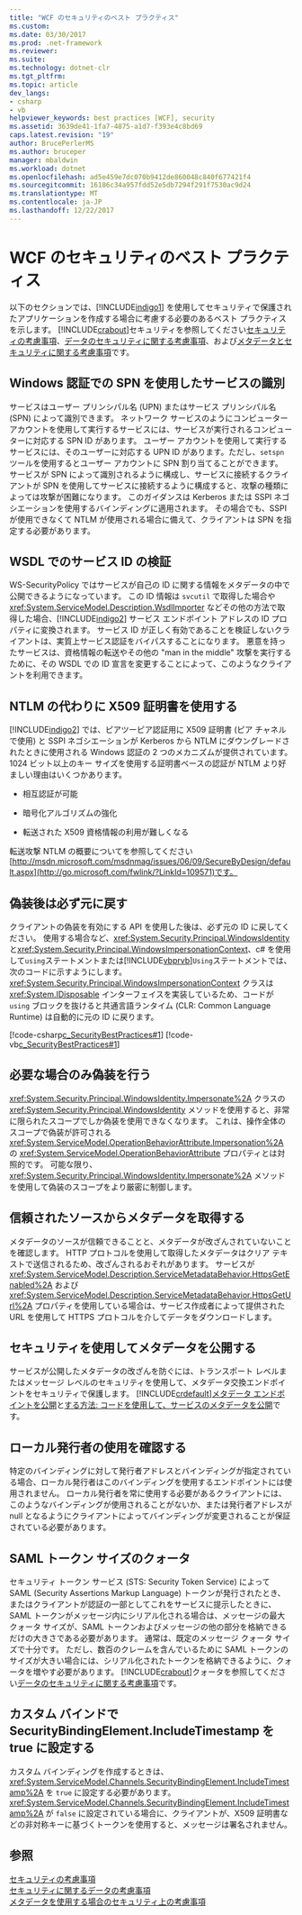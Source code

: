 ```yaml
---
title: "WCF のセキュリティのベスト プラクティス"
ms.custom: 
ms.date: 03/30/2017
ms.prod: .net-framework
ms.reviewer: 
ms.suite: 
ms.technology: dotnet-clr
ms.tgt_pltfrm: 
ms.topic: article
dev_langs:
- csharp
- vb
helpviewer_keywords: best practices [WCF], security
ms.assetid: 3639de41-1fa7-4875-a1d7-f393e4c8bd69
caps.latest.revision: "19"
author: BrucePerlerMS
ms.author: bruceper
manager: mbaldwin
ms.workload: dotnet
ms.openlocfilehash: ad5e459e7dc070b9412de860048c840f677421f4
ms.sourcegitcommit: 16186c34a957fdd52e5db7294f291f7530ac9d24
ms.translationtype: MT
ms.contentlocale: ja-JP
ms.lasthandoff: 12/22/2017
---
```

# <a name="best-practices-for-security-in-wcf"></a>WCF のセキュリティのベスト プラクティス
以下のセクションでは、[!INCLUDE[indigo1](../../../../includes/indigo1-md.md)] を使用してセキュリティで保護されたアプリケーションを作成する場合に考慮する必要のあるベスト プラクティスを示します。 [!INCLUDE[crabout](../../../../includes/crabout-md.md)]セキュリティを参照してください[セキュリティの考慮事項](../../../../docs/framework/wcf/feature-details/security-considerations-in-wcf.md)、[データのセキュリティに関する考慮事項](../../../../docs/framework/wcf/feature-details/security-considerations-for-data.md)、および[メタデータとセキュリティに関する考慮事項](../../../../docs/framework/wcf/feature-details/security-considerations-with-metadata.md)です。  
  
## <a name="identify-services-performing-windows-authentication-with-spns"></a>Windows 認証での SPN を使用したサービスの識別  
 サービスはユーザー プリンシパル名 (UPN) またはサービス プリンシパル名 (SPN) によって識別できます。 ネットワーク サービスのようにコンピューター アカウントを使用して実行するサービスには、サービスが実行されるコンピューターに対応する SPN ID があります。 ユーザー アカウントを使用して実行するサービスには、そのユーザーに対応する UPN ID があります。ただし、`setspn` ツールを使用するとユーザー アカウントに SPN 割り当てることができます。 サービスが SPN によって識別されるように構成し、サービスに接続するクライアントが SPN を使用してサービスに接続するように構成すると、攻撃の種類によっては攻撃が困難になります。 このガイダンスは Kerberos または SSPI ネゴシエーションを使用するバインディングに適用されます。  その場合でも、SSPI が使用できなくて NTLM が使用される場合に備えて、クライアントは SPN を指定する必要があります。  
  
## <a name="verify-service-identities-in-wsdl"></a>WSDL でのサービス ID の検証  
 WS-SecurityPolicy ではサービスが自己の ID に関する情報をメタデータの中で公開できるようになっています。 この ID 情報は `svcutil` で取得した場合や <xref:System.ServiceModel.Description.WsdlImporter> などその他の方法で取得した場合、[!INCLUDE[indigo2](../../../../includes/indigo2-md.md)] サービス エンドポイント アドレスの ID プロパティに変換されます。 サービス ID が正しく有効であることを検証しないクライアントは、実質上サービス認証をバイパスすることになります。 悪意を持ったサービスは、資格情報の転送やその他の "man in the middle" 攻撃を実行するために、その WSDL での ID 宣言を変更することによって、このようなクライアントを利用できます。  
  
## <a name="use-x509-certificates-instead-of-ntlm"></a>NTLM の代わりに X509 証明書を使用する  
 [!INCLUDE[indigo2](../../../../includes/indigo2-md.md)] では、ピアツーピア認証用に X509 証明書 (ピア チャネルで使用) と SSPI ネゴシエーションが Kerberos から NTLM にダウングレードされたときに使用される Windows 認証の 2 つのメカニズムが提供されています。  1024 ビット以上のキー サイズを使用する証明書ベースの認証が NTLM より好ましい理由はいくつかあります。  
  
-   相互認証が可能  
  
-   暗号化アルゴリズムの強化  
  
-   転送された X509 資格情報の利用が難しくなる  
  
 転送攻撃 NTLM の概要についてを参照してください[http://msdn.microsoft.com/msdnmag/issues/06/09/SecureByDesign/default.aspx](http://go.microsoft.com/fwlink/?LinkId=109571)です。  
  
## <a name="always-revert-after-impersonation"></a>偽装後は必ず元に戻す  
 クライアントの偽装を有効にする API を使用した後は、必ず元の ID に戻してください。 使用する場合など、<xref:System.Security.Principal.WindowsIdentity>と<xref:System.Security.Principal.WindowsImpersonationContext>、c# を使用して`using`ステートメントまたは[!INCLUDE[vbprvb](../../../../includes/vbprvb-md.md)]`Using`ステートメントでは、次のコードに示すようにします。 <xref:System.Security.Principal.WindowsImpersonationContext> クラスは <xref:System.IDisposable> インターフェイスを実装しているため、コードが `using` ブロックを抜けると共通言語ランタイム (CLR: Common Language Runtime) は自動的に元の ID に戻ります。  
  
 [!code-csharp[c_SecurityBestPractices#1](../../../../samples/snippets/csharp/VS_Snippets_CFX/c_securitybestpractices/cs/source.cs#1)]
 [!code-vb[c_SecurityBestPractices#1](../../../../samples/snippets/visualbasic/VS_Snippets_CFX/c_securitybestpractices/vb/source.vb#1)]  
  
## <a name="impersonate-only-as-needed"></a>必要な場合のみ偽装を行う  
 <xref:System.Security.Principal.WindowsIdentity.Impersonate%2A> クラスの <xref:System.Security.Principal.WindowsIdentity> メソッドを使用すると、非常に限られたスコープでしか偽装を使用できなくなります。 これは、操作全体のスコープで偽装が許可される <xref:System.ServiceModel.OperationBehaviorAttribute.Impersonation%2A> の <xref:System.ServiceModel.OperationBehaviorAttribute> プロパティとは対照的です。 可能な限り、<xref:System.Security.Principal.WindowsIdentity.Impersonate%2A> メソッドを使用して偽装のスコープをより厳密に制御します。  
  
## <a name="obtain-metadata-from-trusted-sources"></a>信頼されたソースからメタデータを取得する  
 メタデータのソースが信頼できることと、メタデータが改ざんされていないことを確認します。 HTTP プロトコルを使用して取得したメタデータはクリア テキストで送信されるため、改ざんされるおそれがあります。 サービスが <xref:System.ServiceModel.Description.ServiceMetadataBehavior.HttpsGetEnabled%2A> および <xref:System.ServiceModel.Description.ServiceMetadataBehavior.HttpsGetUrl%2A> プロパティを使用している場合は、サービス作成者によって提供された URL を使用して HTTPS プロトコルを介してデータをダウンロードします。  
  
## <a name="publish-metadata-using-security"></a>セキュリティを使用してメタデータを公開する  
 サービスが公開したメタデータの改ざんを防ぐには、トランスポート レベルまたはメッセージ レベルのセキュリティを使用して、メタデータ交換エンドポイントをセキュリティで保護します。 [!INCLUDE[crdefault](../../../../includes/crdefault-md.md)][メタデータ エンドポイントを公開](../../../../docs/framework/wcf/publishing-metadata-endpoints.md)と[する方法: コードを使用して、サービスのメタデータを公開](../../../../docs/framework/wcf/feature-details/how-to-publish-metadata-for-a-service-using-code.md)です。  
  
## <a name="ensure-use-of-local-issuer"></a>ローカル発行者の使用を確認する  
 特定のバインディングに対して発行者アドレスとバインディングが指定されている場合、ローカル発行者はこのバインディングを使用するエンドポイントには使用されません。 ローカル発行者を常に使用する必要があるクライアントには、このようなバインディングが使用されることがないか、または発行者アドレスが null となるようにクライアントによってバインディングが変更されることが保証されている必要があります。  
  
## <a name="saml-token-size-quotas"></a>SAML トークン サイズのクォータ  
 セキュリティ トークン サービス (STS: Security Token Service) によって SAML (Security Assertions Markup Language) トークンが発行されたとき、またはクライアントが認証の一部としてこれをサービスに提示したときに、SAML トークンがメッセージ内にシリアル化される場合は、メッセージの最大クォータ サイズが、SAML トークンおよびメッセージの他の部分を格納できるだけの大きさである必要があります。 通常は、既定のメッセージ クォータ サイズで十分です。 ただし、数百のクレームを含んでいるために SAML トークンのサイズが大きい場合には、シリアル化されたトークンを格納できるように、クォータを増やす必要があります。 [!INCLUDE[crabout](../../../../includes/crabout-md.md)]クォータを参照してください[データのセキュリティに関する考慮事項](../../../../docs/framework/wcf/feature-details/security-considerations-for-data.md)です。  
  
## <a name="set-securitybindingelementincludetimestamp-to-true-on-custom-bindings"></a>カスタム バインドで SecurityBindingElement.IncludeTimestamp を true に設定する  
 カスタム バインディングを作成するときは、<xref:System.ServiceModel.Channels.SecurityBindingElement.IncludeTimestamp%2A> を `true` に設定する必要があります。 <xref:System.ServiceModel.Channels.SecurityBindingElement.IncludeTimestamp%2A> が `false` に設定されている場合に、クライアントが、X509 証明書などの非対称キーに基づくトークンを使用すると、メッセージは署名されません。  
  
## <a name="see-also"></a>参照  
 [セキュリティの考慮事項](../../../../docs/framework/wcf/feature-details/security-considerations-in-wcf.md)  
 [セキュリティに関するデータの考慮事項](../../../../docs/framework/wcf/feature-details/security-considerations-for-data.md)  
 [メタデータを使用する場合のセキュリティ上の考慮事項](../../../../docs/framework/wcf/feature-details/security-considerations-with-metadata.md)
